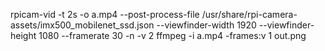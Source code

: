 

rpicam-vid -t 2s -o a.mp4 --post-process-file /usr/share/rpi-camera-assets/imx500_mobilenet_ssd.json --viewfinder-width 1920 --viewfinder-height 1080 --framerate 30 -n -v 2
ffmpeg -i a.mp4 -frames:v 1 out.png

